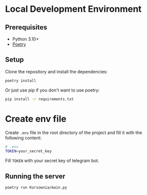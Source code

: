 # Local Development Environment

## Prerequisites

- Python 3.10+
- [Poetry](https://python-poetry.org/docs/#installation)

## Setup

Clone the repository and install the dependencies:

```bash
poetry install
```
Or just use pip if you don't want to use poetry:
```bash
pip install -r requirements.txt
```


# Create env file

Create `.env` file in the root directory of the project and fill it with the following content:

```bash
# .env
TOKEN=your_secret_key
```
Fill `TOKEN` with your secret key of telegram bot.

## Running the server

```bash
poetry run Kursownia/main.py
```